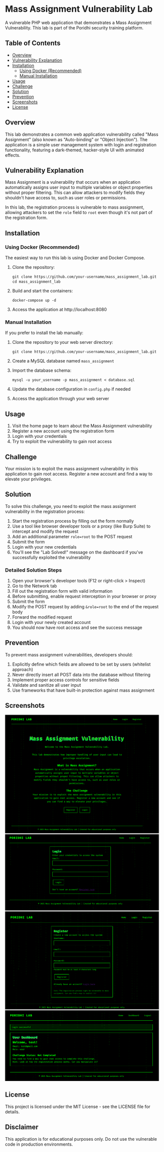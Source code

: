 # Mass Assignment Vulnerability Lab

A vulnerable PHP web application that demonstrates a Mass Assignment Vulnerability. This lab is part of the Poridhi security training platform.

## Table of Contents

- [Overview](#overview)
- [Vulnerability Explanation](#vulnerability-explanation)
- [Installation](#installation)
  - [Using Docker (Recommended)](#using-docker-recommended)
  - [Manual Installation](#manual-installation)
- [Usage](#usage)
- [Challenge](#challenge)
- [Solution](#solution)
- [Prevention](#prevention)
- [Screenshots](#screenshots)
- [License](#license)

## Overview

This lab demonstrates a common web application vulnerability called "Mass Assignment" (also known as "Auto-binding" or "Object Injection"). The application is a simple user management system with login and registration functionality, featuring a dark-themed, hacker-style UI with animated effects.

## Vulnerability Explanation

Mass Assignment is a vulnerability that occurs when an application automatically assigns user input to multiple variables or object properties without proper filtering. This can allow attackers to modify fields they shouldn't have access to, such as user roles or permissions.

In this lab, the registration process is vulnerable to mass assignment, allowing attackers to set the `role` field to `root` even though it's not part of the registration form.

## Installation

### Using Docker (Recommended)

The easiest way to run this lab is using Docker and Docker Compose.

1. Clone the repository:
   ```
   git clone https://github.com/your-username/mass_assignment_lab.git
   cd mass_assignment_lab
   ```

2. Build and start the containers:
   ```
   docker-compose up -d
   ```

3. Access the application at http://localhost:8080

### Manual Installation

If you prefer to install the lab manually:

1. Clone the repository to your web server directory:
   ```
   git clone https://github.com/your-username/mass_assignment_lab.git
   ```

2. Create a MySQL database named `mass_assignment`

3. Import the database schema:
   ```
   mysql -u your_username -p mass_assignment < database.sql
   ```

4. Update the database configuration in `config.php` if needed

5. Access the application through your web server

## Usage

1. Visit the home page to learn about the Mass Assignment vulnerability
2. Register a new account using the registration form
3. Login with your credentials
4. Try to exploit the vulnerability to gain root access

## Challenge

Your mission is to exploit the mass assignment vulnerability in this application to gain root access. Register a new account and find a way to elevate your privileges.

## Solution

To solve this challenge, you need to exploit the mass assignment vulnerability in the registration process:

1. Start the registration process by filling out the form normally
2. Use a tool like browser developer tools or a proxy (like Burp Suite) to intercept and modify the request
3. Add an additional parameter `role=root` to the POST request
4. Submit the form
5. Login with your new credentials
6. You'll see the "Lab Solved!" message on the dashboard if you've successfully exploited the vulnerability

### Detailed Solution Steps

1. Open your browser's developer tools (F12 or right-click > Inspect)
2. Go to the Network tab
3. Fill out the registration form with valid information
4. Before submitting, enable request interception in your browser or proxy
5. Submit the form
6. Modify the POST request by adding `&role=root` to the end of the request body
7. Forward the modified request
8. Login with your newly created account
9. You should now have root access and see the success message

## Prevention

To prevent mass assignment vulnerabilities, developers should:

1. Explicitly define which fields are allowed to be set by users (whitelist approach)
2. Never directly insert all POST data into the database without filtering
3. Implement proper access controls for sensitive fields
4. Validate and sanitize all user input
5. Use frameworks that have built-in protection against mass assignment

## Screenshots

![Home Page](screenshots/home.png)
![Login Page](screenshots/login.png)
![Registration Page](screenshots/register.png)
![Dashboard with Root Access](screenshots/dashboard.png)

## License

This project is licensed under the MIT License - see the LICENSE file for details.

## Disclaimer

This application is for educational purposes only. Do not use the vulnerable code in production environments.
